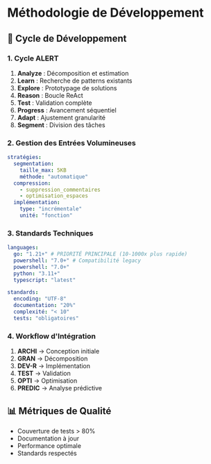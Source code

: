 # Méthodologie de Développement

## 🔄 Cycle de Développement

### 1. Cycle ALERT
1. **Analyze** : Décomposition et estimation
2. **Learn** : Recherche de patterns existants
3. **Explore** : Prototypage de solutions
4. **Reason** : Boucle ReAct
5. **Test** : Validation complète
6. **Progress** : Avancement séquentiel
7. **Adapt** : Ajustement granularité
8. **Segment** : Division des tâches

### 2. Gestion des Entrées Volumineuses
```yaml
stratégies:
  segmentation:
    taille_max: 5KB
    méthode: "automatique"
  compression:
    - suppression_commentaires
    - optimisation_espaces
  implémentation:
    type: "incrémentale"
    unité: "fonction"
```

### 3. Standards Techniques
```yaml
languages:
  go: "1.21+" # PRIORITÉ PRINCIPALE (10-1000x plus rapide)
  powershell: "7.0+" # Compatibilité legacy
  powershell: "7.0+"
  python: "3.11+"
  typescript: "latest"

standards:
  encoding: "UTF-8"
  documentation: "20%"
  complexité: "< 10"
  tests: "obligatoires"
```

### 4. Workflow d'Intégration
1. **ARCHI** → Conception initiale
2. **GRAN** → Décomposition
3. **DEV-R** → Implémentation
4. **TEST** → Validation
5. **OPTI** → Optimisation
6. **PREDIC** → Analyse prédictive

## 📊 Métriques de Qualité
- Couverture de tests > 80%
- Documentation à jour
- Performance optimale
- Standards respectés

